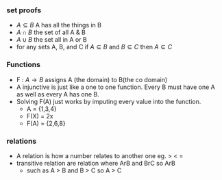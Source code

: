 ### set proofs

* $A \subseteq B$ A has all the things in B
* $A \cap B$ the set of all A & B
* $A \cup B$ the set all in A or B
* for any sets A, B, and C if $A \subseteq B$ and $B \subseteq C$ then $A \subseteq C$

### Functions

* F : $A \to B$ assigns A (the domain) to B(the co domain)
* A injunctive is just like a one to one function. Every B must have one A as well as every A has one B.
* Solving F(A) just works by imputing every value into the function.
    - A = {1,3,4}
    - F(X) = 2x
    - F(A) = {2,6,8}

### relations

* A relation is how a number relates to another one eg. > < =
* transitive relation are relation where ArB and BrC so ArB
    - such as A > B and B > C so A > C
